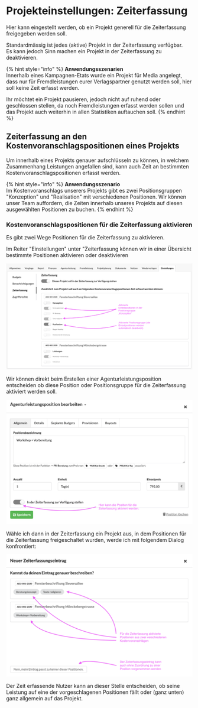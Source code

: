 # Projekteinstellungen: Zeiterfassung

Hier kann eingestellt werden, ob ein Projekt generell für die Zeiterfassung freigegeben werden soll.

Standardmässig ist jedes \(aktive\) Projekt in der Zeiterfassung verfügbar.  
Es kann jedoch Sinn machen ein Projekt in der Zeiterfassung zu deaktivieren.

{% hint style="info" %}
**Anwendungsszenarien**  
Innerhalb eines Kampagnen-Etats wurde ein Projekt für Media angelegt, dass nur für Fremdleistungen eurer Verlagspartner genutzt werden soll, hier soll keine Zeit erfasst werden.  
  
Ihr möchtet ein Projekt pausieren, jedoch nicht auf ruhend oder geschlossen stellen, da noch Fremdleistungen erfasst werden sollen und das Projekt auch weiterhin in allen Statistiken auftauchen soll.
{% endhint %}

## Zeiterfassung an den Kostenvoranschlagspositionen eines Projekts

Um innerhalb eines Projekts genauer aufschlüsseln zu können, in welchem Zusammenhang Leistungen angefallen sind, kann auch Zeit an bestimmten Kostenvoranschlagspositionen erfasst werden.

{% hint style="info" %}
**Anwendungsszenario**  
Im Kostenvoranschlags unserers Projekts gibt es zwei Positionsgruppen "Konzeption" und "Realisation" mit verschiedenen Positionen. Wir können unser Team auffordern, die Zeiten innerhalb unseres Projekts auf diesen ausgewählten Positionen zu buchen.
{% endhint %}

### Kostenvoranschlagspositionen für die Zeiterfassung aktivieren

Es gibt zwei Wege Positionen für die Zeiterfassung zu aktivieren. 

Im Reiter "Einstellungen" unter "Zeiterfassung können wir in einer Übersicht bestimmte Positionen aktivieren oder deaktivieren

![](../../../.gitbook/assets/worktime.png)

Wir können direkt beim Erstellen einer Agenturleistungsposition entscheiden ob diese Position oder Positionsgruppe für die Zeiterfassung aktiviert werden soll.

![](../../../.gitbook/assets/positionsdialog.png)

Wähle ich dann in der Zeiterfassung ein Projekt aus, in dem Positionen für die Zeiterfassung freigeschaltet wurden, werde ich mit folgendem Dialog konfrontiert:

![](../../../.gitbook/assets/zeiterfassungseintrag.png)

Der Zeit erfassende Nutzer kann an dieser Stelle entscheiden, ob seine Leistung auf eine der vorgeschlagenen Positionen fällt oder \(ganz unten\) ganz allgemein auf das Projekt.

